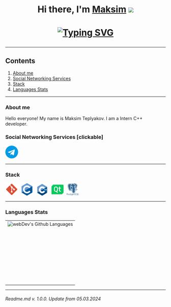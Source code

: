 <h1 align="center">Hi there, I'm <a href="https://t.me/carlynmy/" target="_blank">Maksim</a>
<img src="https://github.com/blackcater/blackcater/raw/main/images/Hi.gif" height="32"/></h1>
<h1 align="center"><a href="https://git.io/typing-svg"><img src="https://readme-typing-svg.demolab.com?font=Fira+Code&pause=1000&center=true&width=435&lines=Intern+C%2B%2B+programmer+from+Russia" alt="Typing SVG" /></a>

---

## Contents

1. [About me](#about-me)
2. [Social Networking Services](#social-networking-services-clickable)
3. [Stack](#stack)
4. [Languages Stats](#languages-stats)

---


### About me

Hello everyone! My name is Maksim Teplyakov. I am a Intern C++ developer. 

### Social Networking Services [clickable]

<div id="badges">
    <a href="https://t.me/carlynmy" target="_blank">
      <img src="images/telegram.png" width="40" height="40" alt="Telegram"/>
    </a>
</div>

---

### Stack

<div>
  <img src="images/git.png" title="git" alt="git" width="40" height="40"/>&nbsp
  <img src="images/c.png" title="CLanguage" alt="CLanguage" width="40" height="40"/>&nbsp
  <img src="images/c++.png" title="CPlusPlusLanguage" alt="CPlusPlusLanguage" width="40" height="40"/>&nbsp
  <img src="images/qt.png" title="QtFramework" alt="QtFramework" width="40" height="40"/>&nbsp
  <img src="images/postgresql.png" title="PostgreSql" alt="PostgreSql" width="40" height="40"/>&nbsp
</div>

---

### Languages Stats

<table>
  <tr>
    <td>
      <img height="195px" align="right" alt="webDev's Github Languages" src="https://github-readme-stats-sigma-five.vercel.app/api/top-langs/?username=carlymy&layout=compact&theme=vision-friendly-dark" />
    </td>
  </tr>
</table>

---

###### Readme.md v. 1.0.0. Update from 05.03.2024
